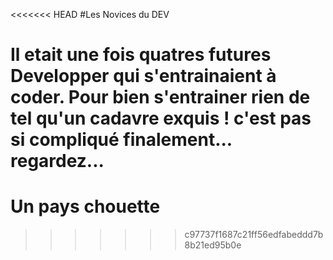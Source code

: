 
<<<<<<< HEAD
#Les Novices du DEV

Il etait une fois quatres futures Developper qui s'entrainaient à coder. 
Pour bien s'entrainer rien de tel qu'un cadavre exquis !
c'est pas si compliqué finalement... regardez...
=======
# Un pays chouette
>>>>>>> c97737f1687c21ff56edfabeddd7b8b21ed95b0e
